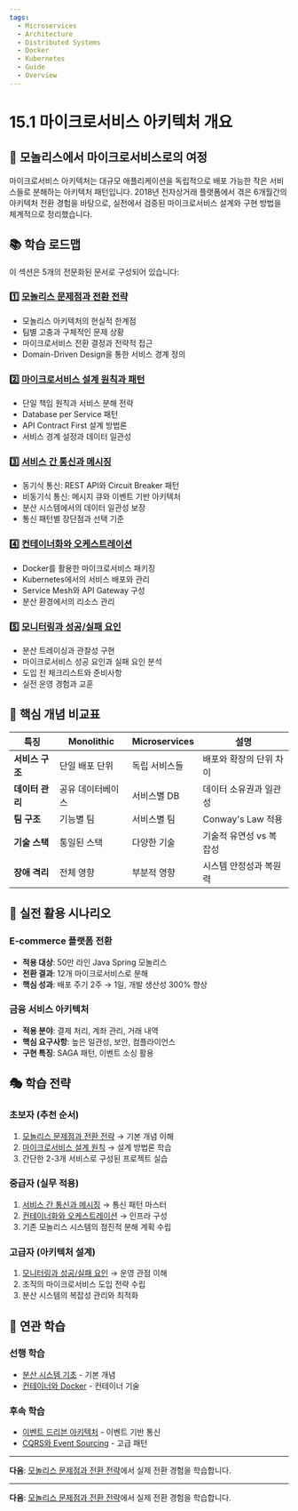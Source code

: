 ```yaml
---
tags:
  - Microservices
  - Architecture
  - Distributed Systems
  - Docker
  - Kubernetes
  - Guide
  - Overview
---
```


# 15.1 마이크로서비스 아키텍처 개요

## 🎯 모놀리스에서 마이크로서비스로의 여정

마이크로서비스 아키텍처는 대규모 애플리케이션을 독립적으로 배포 가능한 작은 서비스들로 분해하는 아키텍처 패턴입니다. 2018년 전자상거래 플랫폼에서 겪은 6개월간의 아키텍처 전환 경험을 바탕으로, 실전에서 검증된 마이크로서비스 설계와 구현 방법을 체계적으로 정리했습니다.

## 📚 학습 로드맵

이 섹션은 5개의 전문화된 문서로 구성되어 있습니다:

### 1️⃣ [모놀리스 문제점과 전환 전략](01a-monolith-to-microservices.md)

- 모놀리스 아키텍처의 현실적 한계점
- 팀별 고충과 구체적인 문제 상황
- 마이크로서비스 전환 결정과 전략적 접근
- Domain-Driven Design을 통한 서비스 경계 정의

### 2️⃣ [마이크로서비스 설계 원칙과 패턴](01b-design-principles.md)

- 단일 책임 원칙과 서비스 분해 전략
- Database per Service 패턴
- API Contract First 설계 방법론
- 서비스 경계 설정과 데이터 일관성

### 3️⃣ [서비스 간 통신과 메시징](01c-service-communication.md)

- 동기식 통신: REST API와 Circuit Breaker 패턴
- 비동기식 통신: 메시지 큐와 이벤트 기반 아키텍처
- 분산 시스템에서의 데이터 일관성 보장
- 통신 패턴별 장단점과 선택 기준

### 4️⃣ [컨테이너화와 오케스트레이션](01d-containerization-orchestration.md)

- Docker를 활용한 마이크로서비스 패키징
- Kubernetes에서의 서비스 배포와 관리
- Service Mesh와 API Gateway 구성
- 분산 환경에서의 리소스 관리

### 5️⃣ [모니터링과 성공/실패 요인](01e-monitoring-success-factors.md)

- 분산 트레이싱과 관찰성 구현
- 마이크로서비스 성공 요인과 실패 요인 분석
- 도입 전 체크리스트와 준비사항
- 실전 운영 경험과 교훈

## 🎯 핵심 개념 비교표

| 특징 | Monolithic | Microservices | 설명 |
|------|------------|---------------|------|
| **서비스 구조** | 단일 배포 단위 | 독립 서비스들 | 배포와 확장의 단위 차이 |
| **데이터 관리** | 공유 데이터베이스 | 서비스별 DB | 데이터 소유권과 일관성 |
| **팀 구조** | 기능별 팀 | 서비스별 팀 | Conway's Law 적용 |
| **기술 스택** | 통일된 스택 | 다양한 기술 | 기술적 유연성 vs 복잡성 |
| **장애 격리** | 전체 영향 | 부분적 영향 | 시스템 안정성과 복원력 |

## 🚀 실전 활용 시나리오

### E-commerce 플랫폼 전환

- **적용 대상**: 50만 라인 Java Spring 모놀리스
- **전환 결과**: 12개 마이크로서비스로 분해
- **핵심 성과**: 배포 주기 2주 → 1일, 개발 생산성 300% 향상

### 금융 서비스 아키텍처

- **적용 분야**: 결제 처리, 계좌 관리, 거래 내역
- **핵심 요구사항**: 높은 일관성, 보안, 컴플라이언스
- **구현 특징**: SAGA 패턴, 이벤트 소싱 활용

## 🎭 학습 전략

### 초보자 (추천 순서)

1. [모놀리스 문제점과 전환 전략](01a-monolith-to-microservices.md) → 기본 개념 이해
2. [마이크로서비스 설계 원칙](01b-design-principles.md) → 설계 방법론 학습
3. 간단한 2-3개 서비스로 구성된 프로젝트 실습

### 중급자 (실무 적용)

1. [서비스 간 통신과 메시징](01c-service-communication.md) → 통신 패턴 마스터
2. [컨테이너화와 오케스트레이션](01d-containerization-orchestration.md) → 인프라 구성
3. 기존 모놀리스 시스템의 점진적 분해 계획 수립

### 고급자 (아키텍처 설계)

1. [모니터링과 성공/실패 요인](01e-monitoring-success-factors.md) → 운영 관점 이해
2. 조직의 마이크로서비스 도입 전략 수립
3. 분산 시스템의 복잡성 관리와 최적화

## 🔗 연관 학습

### 선행 학습

- [분산 시스템 기초](../chapter-15-distributed-systems/01-fundamentals.md) - 기본 개념
- [컨테이너와 Docker](../chapter-13-containerization/01-docker-basics.md) - 컨테이너 기술

### 후속 학습

- [이벤트 드리븐 아키텍처](02-event-driven-architecture.md) - 이벤트 기반 통신
- [CQRS와 Event Sourcing](03-cqrs-event-sourcing.md) - 고급 패턴

---

**다음**: [모놀리스 문제점과 전환 전략](01a-monolith-to-microservices.md)에서 실제 전환 경험을 학습합니다.

---

**다음**: [모놀리스 문제점과 전환 전략](01a-monolith-to-microservices.md)에서 실제 전환 경험을 학습합니다.
